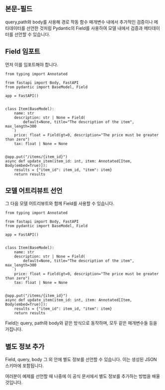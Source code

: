 ## 본문-필드

query,path와 body를 사용해 경로 작동 함수 매개변수 내에서 추가적인 검증이나 메타데이터를 선언한 것처럼 Pydantic의 Field를 사용하여 모델 내에서 검증과 메타데이터를 선언할 수 있습니다.

## Field 임포트

먼저 이를 임포트해야 합니다.
```
from typing import Annotated

from fastapi import Body, FastAPI
from pydantic import BaseModel, Field

app = FastAPI()


class Item(BaseModel):
    name: str
    description: str | None = Field(
        default=None, title="The description of the item", max_length=300
    )
    price: float = Field(gt=0, description="The price must be greater than zero")
    tax: float | None = None


@app.put("/items/{item_id}")
async def update_item(item_id: int, item: Annotated[Item, Body(embed=True)]):
    results = {"item_id": item_id, "item": item}
    return results
```

## 모델 어트리뷰트 선언

그 다음 모델 어트리뷰트와 함께 Field를 사용할 수 있습니다.

```
from typing import Annotated

from fastapi import Body, FastAPI
from pydantic import BaseModel, Field

app = FastAPI()


class Item(BaseModel):
    name: str
    description: str | None = Field(
        default=None, title="The description of the item", max_length=300
    )
    price: float = Field(gt=0, description="The price must be greater than zero")
    tax: float | None = None


@app.put("/items/{item_id}")
async def update_item(item_id: int, item: Annotated[Item, Body(embed=True)]):
    results = {"item_id": item_id, "item": item}
    return results
```
Field는 query, path와 body와 같은 방식으로 동작하며, 모두 같은 매개변수들 등을 가집니다.

## 별도 정보 추가

Field, query, body 그 외 안에 별도 정보를 선언할 수 있습니다. 이는 생성된 JSON 스키마에 포함됩니다.

여러분이 예제를 선언할 때 나중에 이 공식 문서에서 별도 정보를 추가하는 방법을 배울 것입니다.

